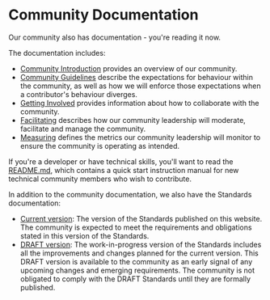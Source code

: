# Community Documentation



Our community also has documentation - you're reading it now.

The documentation includes:

- [Community Introduction](../01-introduction/index.md) provides an overview of our community.
- [Community Guidelines](../02-guidelines/index.md) describe the expectations for behaviour within the community, as well as how we will enforce those expectations when a contributor's behaviour diverges.
- [Getting Involved](../03-get-involved/index.md) provides information about how to collaborate with the community.
- [Facilitating](../04-facilitating.md) describes how our community leadership will moderate, facilitate and manage the community.
- [Measuring](../05-metrics.md) defines the metrics our community leadership will monitor to ensure the community is operating as intended.

If you're a developer or have technical skills, you'll want to read the [README.md](https://github.com/tewhatuora/api-standards/blob/main/README.md), which contains a quick start instruction manual for new technical community members who wish to contribute.

In addition to the community documentation, we also have the Standards documentation:

- [Current version](http://localhost:3000/): The version of the Standards published on this website. The community is expected to meet the requirements and obligations stated in this version of the Standards.
- [DRAFT version](http://localhost:3000/): The work-in-progress version of the Standards includes all the improvements and changes planned for the current version. This DRAFT version is available to the community as an early signal of any upcoming changes and emerging requirements. The community is not obligated to comply with the DRAFT Standards until they are formally published.

